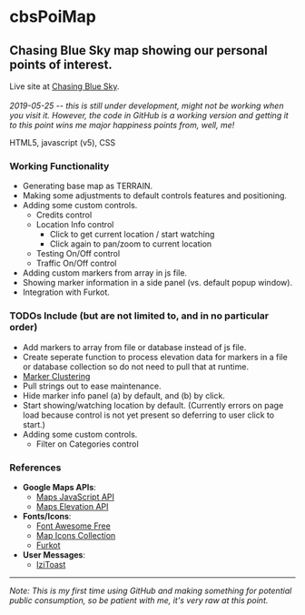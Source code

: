 # cbsPoiMap
<h2>Chasing Blue Sky map showing our personal points of interest. </h2>

Live site at <a href="https://ChasingBlueSky.net/map">Chasing Blue Sky</a>. 
<br/><br/><i>2019-05-25 -- this is still under development, might not be working when you visit it. However, the code in GitHub is a working version and getting it to this point wins me major happiness points from, well, me!</i>

HTML5, javascript (v5), CSS

<h3>Working Functionality</h3>
<ul>
  <li>Generating base map as TERRAIN.</li>
  <li>Making some adjustments to default controls features and positioning.</li>
  <li>Adding some custom controls.
    <ul>
      <li>Credits control</li>
      <li>Location Info control
        <ul>
          <li>Click to get current location / start watching</li>
          <li>Click again to pan/zoom to current location</li>
       </ul>
      </li>
      <li>Testing On/Off control</li>
      <li>Traffic On/Off control</li>
    </ul>
  </li>
  <li>Adding custom markers from array in js file.</li>
  <li>Showing marker information in a side panel (vs. default popup window).</li>
  <li>Integration with Furkot.</li>
 </ul>
 
 <h3>TODOs Include (but are not limited to, and in no particular order)</h3>
 <ul>
  <li>Add markers to array from file or database instead of js file.
  <li>Create seperate function to process elevation data for markers in a file or database collection so do not need to pull that at runtime.</li>
  <li><a href="https://developers.google.com/maps/documentation/javascript/marker-clustering">Marker Clustering</a></li>
  <li>Pull strings out to ease maintenance.</li>
  <li>Hide marker info panel (a) by default, and (b) by click.</li>
  <li>Start showing/watching location by default. (Currently errors on page load because control is not yet present so deferring to user click to start.)
  <li>Adding some custom controls.
    <ul>
      <li>Filter on Categories control</li>
    </ul>
</ul>

<h3>References</h3> 
<ul>
  <li><b>Google Maps APIs</b>:
    <ul>
      <li><a href="https://developers.google.com/maps/documentation/javascript/tutorial">Maps JavaScript API</a></li>
      <li><a href="https://developers.google.com/maps/documentation/elevation/start">Maps Elevation API</a></li>
    </ul>
  </li>
    
<li><b>Fonts/Icons</b>:
  <ul>
    <li><a href="https://fontawesome.com/icons?d=gallery&m=free">Font Awesome Free</a></li>
    <li><a href="https://mapicons.mapsmarker.com/">Map Icons Collection</a></li>
    <li><a href="https://furkot.com/">Furkot</a></li>
  </ul>
  </li>
  
  <li><b>User Messages</b>:
  <ul>
    <li><a href="http://izitoast.marcelodolza.com/">IziToast</a></li>
  </ul>
  </li>
  
 </ul>
<hr> 
<i>Note: This is my first time using GitHub and making something for potential public consumption, so be patient with me, it's very raw at this point.</i>
